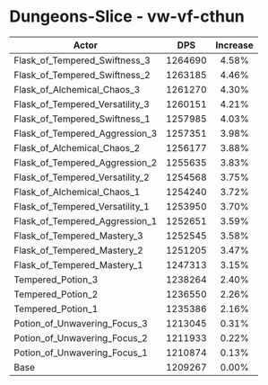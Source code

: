 # Dungeons-Slice - vw-vf-cthun
| Actor | DPS | Increase |
|---|:---:|:---:|
|Flask_of_Tempered_Swiftness_3|1264690|4.58%|
|Flask_of_Tempered_Swiftness_2|1263185|4.46%|
|Flask_of_Alchemical_Chaos_3|1261270|4.30%|
|Flask_of_Tempered_Versatility_3|1260151|4.21%|
|Flask_of_Tempered_Swiftness_1|1257985|4.03%|
|Flask_of_Tempered_Aggression_3|1257351|3.98%|
|Flask_of_Alchemical_Chaos_2|1256177|3.88%|
|Flask_of_Tempered_Aggression_2|1255635|3.83%|
|Flask_of_Tempered_Versatility_2|1254568|3.75%|
|Flask_of_Alchemical_Chaos_1|1254240|3.72%|
|Flask_of_Tempered_Versatility_1|1253950|3.70%|
|Flask_of_Tempered_Aggression_1|1252651|3.59%|
|Flask_of_Tempered_Mastery_3|1252545|3.58%|
|Flask_of_Tempered_Mastery_2|1251205|3.47%|
|Flask_of_Tempered_Mastery_1|1247313|3.15%|
|Tempered_Potion_3|1238264|2.40%|
|Tempered_Potion_2|1236550|2.26%|
|Tempered_Potion_1|1235386|2.16%|
|Potion_of_Unwavering_Focus_3|1213045|0.31%|
|Potion_of_Unwavering_Focus_2|1211933|0.22%|
|Potion_of_Unwavering_Focus_1|1210874|0.13%|
|Base|1209267|0.00%|
